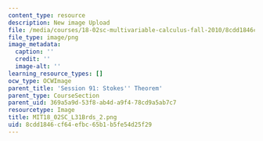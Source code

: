 ```yaml
---
content_type: resource
description: New image Upload
file: /media/courses/18-02sc-multivariable-calculus-fall-2010/8cdd1846cf64efbc65b1b5fe54d25f29_MIT18_02SC_L31Brds_2.png
file_type: image/png
image_metadata:
  caption: ''
  credit: ''
  image-alt: ''
learning_resource_types: []
ocw_type: OCWImage
parent_title: 'Session 91: Stokes'' Theorem'
parent_type: CourseSection
parent_uid: 369a5a9d-53f8-ab4d-a9f4-78cd9a5ab7c7
resourcetype: Image
title: MIT18_02SC_L31Brds_2.png
uid: 8cdd1846-cf64-efbc-65b1-b5fe54d25f29
---
```

